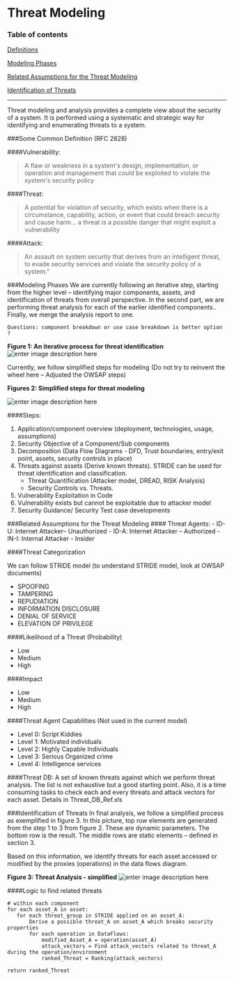 
Threat Modeling
=========================================
### Table of contents

[Definitions](#definition)

[Modeling Phases](#modeling)

[Related Assumptions for the Threat Modeling](#assumption)

[Identification of Threats](#identification)

-----
Threat modeling and analysis provides a complete view about the security of a system.  It is performed using a systematic and strategic way for identifying and enumerating threats to a system.

<a name="definition"/>
###Some Common Definition (RFC 2828)

####Vulnerability: 
> A flaw or weakness in a system's design, implementation, or      operation and management that could be exploited to violate the      system's security policy

####Threat:
> A potential for violation of security, which exists when there      is a circumstance, capability, action, or event that could breach      security and cause harm... a threat is a possible danger that might exploit a      vulnerability

####Attack: 
> An assault on system security that derives from an intelligent threat, to evade security services and violate the security policy of a system.”


<a name="modeling"/>
###Modeling Phases
We are currently following an iterative step, starting from the higher level – identifying major components, assets, and identification of threats from overall perspective.  In the second part, we are performing threat analysis for each of the earlier identified components..  Finally, we merge the analysis report to one.

```Questions: component breakdown or use case breakdown is better option ?```

**Figure 1: An iterative process for threat identification**
![enter image description here][1]


Currently, we follow simplified steps for modeling (Do not try to reinvent the wheel here – Adjusted the OWSAP steps)

**Figures 2: Simplified steps for threat modeling**

![enter image description here][2]


####Steps:

 1. Application/component overview (deployment, technologies, usage, assumptions)
 2. Security Objective of a Component/Sub components
 3. Decomposition (Data Flow Diagrams - DFD, Trust boundaries, entry/exit point, assets, security controls in place)
 4. Threats against assets (Derive known threats).  STRIDE can be used for threat identification and classification. 
    - Threat Quantification (Attacker model, DREAD, RISK Analysis)
    - Security Controls vs. Threats.
 5.	Vulnerability Exploitation in Code
 6.	Vulnerability exists but cannot  be exploitable due to attacker model
 7.	Security Guidance/ Security Test case developments

<a name="assumption"/>
###Related Assumptions for the Threat Modeling
#### Threat Agents:
- ID-U: Internet Attacker– Unauthorized
- ID-A: Internet Attacker – Authorized
- IN-I: Internal Attacker - Insider

####Threat Categorization

We can follow STRIDE model (to understand STRIDE model, look at OWSAP documents)

- SPOOFING
- TAMPERING
- REPUDIATION
- INFORMATION DISCLOSURE
- DENIAL OF SERVICE
- ELEVATION OF PRIVILEGE

####Likelihood of a Threat (Probability)
- Low
- Medium
- High

####Impact
- Low
- Medium
- High

####Threat Agent Capabilities (Not used in the current model)
- Level 0: Script Kiddies
- Level 1: Motivated individuals
- Level 2: Highly Capable Individuals
- Level 3: Serious Organized crime
- Level 4: Intelligence services

####Threat DB:
A set of known threats against which we perform threat analysis. The list is not exhaustive but a good starting point. Also, it is a time consuming tasks to check each and every threats and  attack vectors for each asset.  Details in  Threat_DB_Ref.xls

<a name="identification"/>
###Identification of Threats
In final analysis, we follow a simplified process as exemplified in figure 3. In this picture, top row elements are generated from the step 1 to 3 from figure 2. These are dynamic parameters. The bottom row is the result. The middle rows are static elements – defined in section 3.  

Based on this information, we identify threats  for each asset accessed or modified by the proxies (operations) in the data flows diagram.

**Figure 3: Threat Analysis - simplified**
![enter image description here][3]


####Logic to find related threats

```
# within each component
for each asset_A in asset: 
   for each threat_group in STRIDE applied on an asset_A:
       Derive a possible threat_A on asset_A which breaks security properties
       for each operation in DataFlows:
           modified_Asset_A = operation(asset_A)
           attack_vectors = Find attack_vectors related to threat_A during the operation/environment
           ranked_Threat = Ranking(attack_vectors)

return ranked_Threat
```        


[1]: images/Threat_modeling_steps_high_level.png
[2]: images/Threat_Modeling_steps.png
[3]: images/Threat_model_combination.png

